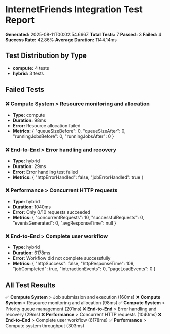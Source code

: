 # InternetFriends Integration Test Report

**Generated:** 2025-08-11T00:02:54.666Z
**Total Tests:** 7
**Passed:** 3
**Failed:** 4
**Success Rate:** 42.86%
**Average Duration:** 1144.14ms

## Test Distribution by Type

- **compute:** 4 tests
- **hybrid:** 3 tests

## Failed Tests

### ❌ Compute System > Resource monitoring and allocation
- **Type:** compute
- **Duration:** 98ms
- **Error:** Resource allocation failed
- **Metrics:** {
  "queueSizeBefore": 0,
  "queueSizeAfter": 0,
  "runningJobsBefore": 0,
  "runningJobsAfter": 0
}

### ❌ End-to-End > Error handling and recovery
- **Type:** hybrid
- **Duration:** 29ms
- **Error:** Error handling test failed
- **Metrics:** {
  "httpErrorHandled": false,
  "jobErrorHandled": true
}

### ❌ Performance > Concurrent HTTP requests
- **Type:** hybrid
- **Duration:** 1040ms
- **Error:** Only 0/10 requests succeeded
- **Metrics:** {
  "concurrentRequests": 10,
  "successfulRequests": 0,
  "eventsGenerated": 0,
  "avgResponseTime": null
}

### ❌ End-to-End > Complete user workflow
- **Type:** hybrid
- **Duration:** 6178ms
- **Error:** Workflow did not complete successfully
- **Metrics:** {
  "httpSuccess": false,
  "httpResponseTime": 109,
  "jobCompleted": true,
  "interactionEvents": 0,
  "pageLoadEvents": 0
}


## All Test Results

✅ **Compute System** > Job submission and execution (160ms)
❌ **Compute System** > Resource monitoring and allocation (98ms)
✅ **Compute System** > Priority queue management (201ms)
❌ **End-to-End** > Error handling and recovery (29ms)
❌ **Performance** > Concurrent HTTP requests (1040ms)
❌ **End-to-End** > Complete user workflow (6178ms)
✅ **Performance** > Compute system throughput (303ms)
